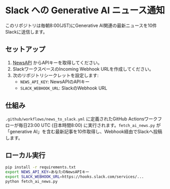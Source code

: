 # Slack への Generative AI ニュース通知

このリポジトリは毎朝8:00(JST)にGenerative AI関連の最新ニュースを10件Slackに送信します。

## セットアップ

1. [NewsAPI](https://newsapi.org/) からAPIキーを取得してください。
2. SlackワークスペースのIncoming Webhook URLを作成してください。
3. 次のリポジトリシークレットを設定します:
   - `NEWS_API_KEY`: NewsAPIのAPIキー
   - `SLACK_WEBHOOK_URL`: SlackのWebhook URL

## 仕組み

`.github/workflows/news_to_slack.yml` に定義されたGitHub Actionsワークフローが毎日23:00 UTC (日本時間8:00) に実行されます。`fetch_ai_news.py` が「generative AI」を含む最新記事を10件取得し、Webhook経由でSlackへ投稿します。

## ローカル実行

```bash
pip install -r requirements.txt
export NEWS_API_KEY=あなたのNewsAPIキー
export SLACK_WEBHOOK_URL=https://hooks.slack.com/services/...
python fetch_ai_news.py
```
